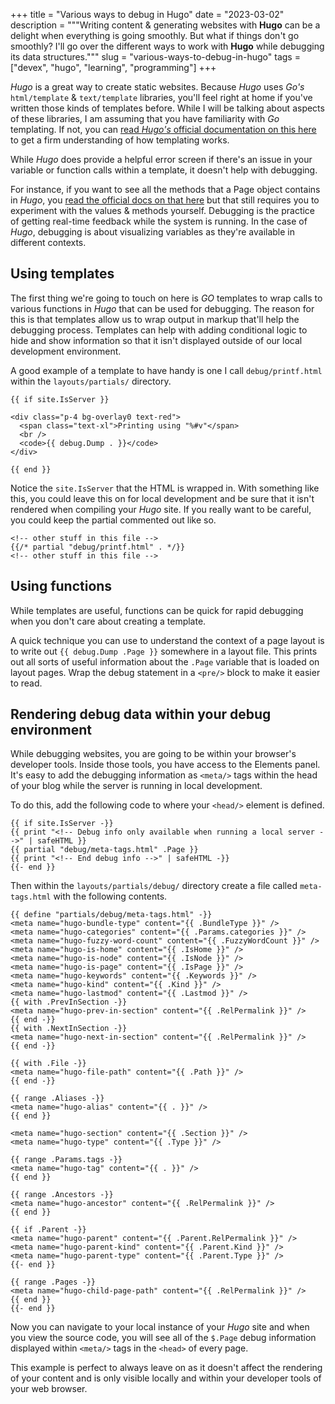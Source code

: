 +++
title = "Various ways to debug in Hugo"
date = "2023-03-02"
description = """Writing content & generating websites with **Hugo** can be a
delight when everything is going smoothly. But what if things don't go smoothly?
I'll go over the different ways to work with **Hugo** while debugging its data
structures."""
slug = "various-ways-to-debug-in-hugo"
tags = ["devex", "hugo", "learning", "programming"]
+++

_Hugo_ is a great way to create static websites. Because _Hugo_ uses _Go's_
`html/template` & `text/template` libraries, you'll feel right at home if you've
written those kinds of templates before. While I will be talking about aspects
of these libraries, I am assuming that you have familiarity with _Go_
templating. If not, you can [read _Hugo's_ official documentation on this
here][hugo-tmpl] to get a firm understanding of how templating works.

[hugo-tmpl]: https://gohugo.io/templates/introduction/

While _Hugo_ does provide a helpful error screen if there's an issue in your
variable or function calls within a template, it doesn't help with debugging.

For instance, if you want to see all the methods that a Page object contains in
_Hugo_, you [read the official docs on that here][hugo-page-methods] but that
still requires you to experiment with the values & methods yourself. Debugging
is the practice of getting real-time feedback while the system is running. In
the case of _Hugo_, debugging is about visualizing variables as they're
available in different contexts.

[hugo-page-methods]: https://gohugo.io/methods/page/

## Using templates

The first thing we're going to touch on here is _GO_ templates to wrap calls to
various functions in _Hugo_ that can be used for debugging. The reason for this
is that templates allow us to wrap output in markup that'll help the debugging
process. Templates can help with adding conditional logic to hide and show
information so that it isn't displayed outside of our local development
environment.

A good example of a template to have handy is one I call `debug/printf.html`
within the `layouts/partials/` directory.

```go-html-template { title="l/p/debug/printf.html" }
{{ if site.IsServer }}

<div class="p-4 bg-overlay0 text-red">
  <span class="text-xl">Printing using "%#v"</span>
  <br />
  <code>{{ debug.Dump . }}</code>
</div>

{{ end }}
```

Notice the `site.IsServer` that the HTML is wrapped in. With something like
this, you could leave this on for local development and be sure that it isn't
rendered when compiling your _Hugo_ site. If you really want to be careful, you
could keep the partial commented out like so.

```go-html-template { title="layouts/single.html" }
<!-- other stuff in this file -->
{{/* partial "debug/printf.html" . */}}
<!-- other stuff in this file -->
```

## Using functions

While templates are useful, functions can be quick for rapid debugging when you
don't care about creating a template.

A quick technique you can use to understand the context of a page layout is to
write out `{{ debug.Dump .Page }}` somewhere in a layout file. This prints out
all sorts of useful information about the `.Page` variable that is loaded on
layout pages. Wrap the debug statement in a `<pre/>` block to make it easier to
read.

## Rendering debug data within your debug environment

While debugging websites, you are going to be within your browser's developer
tools. Inside those tools, you have access to the Elements panel. It's easy to
add the debugging information as `<meta/>` tags within the head of your blog
while the server is running in local development.

To do this, add the following code to where your `<head/>` element is defined.

```go-html-template { title="layouts/partials/head.html" }
{{ if site.IsServer -}}
{{ print "<!-- Debug info only available when running a local server -->" | safeHTML }}
{{ partial "debug/meta-tags.html" .Page }}
{{ print "<!-- End debug info -->" | safeHTML -}}
{{- end }}
```

Then within the `layouts/partials/debug/` directory create a file called
`meta-tags.html` with the following contents.

```go-html-template { title="l/p/d/meta-tags.html" }
{{ define "partials/debug/meta-tags.html" -}}
<meta name="hugo-bundle-type" content="{{ .BundleType }}" />
<meta name="hugo-categories" content="{{ .Params.categories }}" />
<meta name="hugo-fuzzy-word-count" content="{{ .FuzzyWordCount }}" />
<meta name="hugo-is-home" content="{{ .IsHome }}" />
<meta name="hugo-is-node" content="{{ .IsNode }}" />
<meta name="hugo-is-page" content="{{ .IsPage }}" />
<meta name="hugo-keywords" content="{{ .Keywords }}" />
<meta name="hugo-kind" content="{{ .Kind }}" />
<meta name="hugo-lastmod" content="{{ .Lastmod }}" />
{{ with .PrevInSection -}}
<meta name="hugo-prev-in-section" content="{{ .RelPermalink }}" />
{{ end -}}
{{ with .NextInSection -}}
<meta name="hugo-next-in-section" content="{{ .RelPermalink }}" />
{{ end -}}

{{ with .File -}}
<meta name="hugo-file-path" content="{{ .Path }}" />
{{ end -}}

{{ range .Aliases -}}
<meta name="hugo-alias" content="{{ . }}" />
{{ end }}

<meta name="hugo-section" content="{{ .Section }}" />
<meta name="hugo-type" content="{{ .Type }}" />

{{ range .Params.tags -}}
<meta name="hugo-tag" content="{{ . }}" />
{{ end }}

{{ range .Ancestors -}}
<meta name="hugo-ancestor" content="{{ .RelPermalink }}" />
{{ end }}

{{ if .Parent -}}
<meta name="hugo-parent" content="{{ .Parent.RelPermalink }}" />
<meta name="hugo-parent-kind" content="{{ .Parent.Kind }}" />
<meta name="hugo-parent-type" content="{{ .Parent.Type }}" />
{{- end }}

{{ range .Pages -}}
<meta name="hugo-child-page-path" content="{{ .RelPermalink }}" />
{{ end }}
{{- end }}
```

Now you can navigate to your local instance of your _Hugo_ site and when you
view the source code, you will see all of the `$.Page` debug information
displayed within `<meta/>` tags in the `<head>` of every page.

This example is perfect to always leave on as it doesn't affect the rendering of
your content and is only visible locally and within your developer tools of your
web browser.
